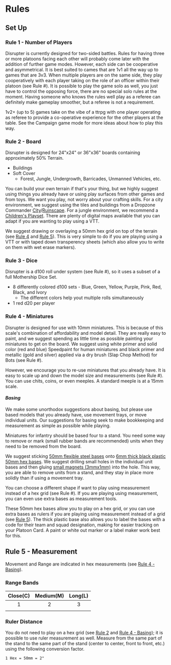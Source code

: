 # **Rules**
## <a name="setup"></a> **Set Up**
### <a name="rule1"></a> **Rule 1 - Number of Players**
Disrupter is currently designed for two-sided battles. Rules for having three or more platoons facing each other will probably come later with the addition of further game modes. However, each side can be cooperative and asymmetrical. It is best suited to cames that are 1v1 all the way up to games that are 3v3. When multiple players are on the same side, they play cooperatively with each player taking on the role of an officer within their platoon (see Rule #). It is possible to play the game solo as well, you just have to control the opposing force, there are no special solo rules at the moment. Having someone who knows the rules well play as a referee can definitely make gameplay smoother, but a referee is not a requirement.

1v2+ (up to 5) games take on the vibe of a ttrpg with one player operating as referee to provide a co-operative experience for the other players at the table. See the Campaign game mode for more ideas about how to play this way.

### <a name="rule2"></a> **Rule 2 - Board**
Disrupter is designed for 24"x24" or 36"x36" boards containing approximately 50% Terrain.
- Buildings
- Soft Cover
    - Forest, Jungle, Undergrowth, Barricades, Unmanned Vehicles, etc.

You can build your own terrain if that's your thing, but we highly suggest using things you already have or using play surfaces from other games and from toys. We want you play, not worry about your crafting skills. For a city environment, we suggest using the tiles and buildings from a Dropzone Commander [City][cityscape]/[Ruinscape][ruinscape]. For a jungle environment, we recommend a [Children's Playset][playset]. There are plenty of digital maps available that you can adapt if you are wanting to play using a VTT.

We suggest drawing or overlaying a 50mm hex grid on top of the terrain (see [Rule 4](#rule4) and [Rule 5](#rule5)). This is very simple to do if you are playing using a VTT or with taped down transperency sheets (which also allow you to write on them with wet erase markers).

[cityscape]: https://ttcombat.com/collections/dropzone-commander/products/cityscape
[ruinscape]: https://ttcombat.com/collections/dropzone-commander/products/ruinscape?variant=31743811158064
[playset]: https://www.amazon.com/Military-293PCS-Mini-Aircrafts-Boats-Pretend-Figurines/dp/B08TRG4GB4

### <a name="rule3"></a> **Rule 3 - Dice**
Disrupter is a d100 roll under system (see Rule #), so it uses a subset of a full Mothership Dice Set.
- 8 differently colored d100 sets - Blue, Green, Yellow, Purple, Pink, Red, Black, and Ivory
    - The different colors help yout multiple rolls simultaneously
- 1 red d20 per player

### <a name="rule4"></a> **Rule 4 - Miniatures**
Disrupter is designed for use with 10mm miniatures. This is because of this scale's combination of affordability and model detail. They are really easy to paint, and we suggest spending as little time as possible painting your miniatures to get on the board. We suggest using white primer and solid color (red and blue) Speedpaint for human miniatures and black primer and metallic (gold and silver) applied via a dry brush (Slap Chop Method) for Bots (see Rule #).

However, we encourage you to re-use miniatures that you already have. It is easy to scale up and down the model size and measurements (see Rule #). You can use chits, coins, or even meeples. A standard meeple is at a 15mm scale.

#### <a name="rule4.basing"></a> *Basing*
We make some unorthodox suggestions about basing, but please use based models that you already have, use movement trays, or move individual units. Our suggestions for basing seek to make bookkeeping and measurement as simple as possible while playing.

Miniatures for infantry should be based four to a stand. You need some way to remove or mark (small rubber bands are recommended) units when they need to be removed from the board.

We suggest sticking [50mm flexible steel bases][flexible] onto [6mm thick black plastic 50mm hex bases][plastic]. We suggest drilling small holes in the individual unit bases and then gluing [small magnets (3mmx1mm)][magnets] into the hole. This way, you are able to remove units from a stand, and they stay in place more solidly than if using a movement tray.

You can choose a different shape if want to play using measurement instead of a hex grid (see Rule #). If you are playing using measurement, you can even use extra bases as measurement tools.

These 50mm hex bases allow you to play on a hex grid, or you can use extra bases as rulers if you are playing using measurement instead of a grid (see [Rule 5](#rule5)). The thick plastic base also allows you to label the bases with a code for their team and squad designation, making for easier tracking on your Platoon Card. A paint or white out marker or a label maker work best for this.

[flexible]: https://litko.net/products/quote_1034434584
[plastic]: https://litko.net/products/quote_1034434458
[magnets]: https://www.amazon.com/TRYMAG-Magnets-Whiteboard-Billboard-Hobbies/dp/B09MQ3JXLV

## <a name="rule5"></a> **Rule 5 - Measurement**
Movement and Range are indicated in hex measurements (see [Rule 4 - Basing](#rule4.basing)).

### <a name="rule.5.range"></a> **Range Bands**
| Close(C) | Medium(M) | Long(L) |
| :------: | :-------: | :-----: |
|    1     |     2     |    3    |
|          |           |         |

### <a name="rule.5.ruler"></a> **Ruler Distance**
You do not need to play on a hex grid (see [Rule 2]("rule2) and [Rule 4 - Basing](#rule4.basing)); it is possible to use ruler measurement as well. Measure from the same part of the stand to the same part of the stand (center to center, front to front, etc.) using the following conversion factor.

    1 Hex = 50mm = 2"